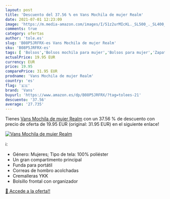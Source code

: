 ```yaml
---
layout: post
title: 'Descuento del 37.56 % en Vans Mochila de mujer Realm'
date: 2021-07-01 12:23:09
image: 'https://m.media-amazon.com/images/I/51z2urMIcKL._SL500_._SL400_.jpg'
comments: true
category: ofertas
author: 'tole.es'
slug: 'B08P5JRFRX-es Vans Mochila de mujer Realm'
sku: 'B08P5JRFRX-es'
tags: [ 'Bolsos','Bolsos mochila para mujer','Bolsos para mujer','Zapatos y complementos','mochila','vans', ]
actualPrice: 19.95 EUR
currency: EUR
price: 19.95
comparePrice: 31.95 EUR
prodname: 'Vans Mochila de mujer Realm'
country: 'es'
flag: '🇪🇸'
brand: 'Vans'
buyurl: 'https://www.amazon.es/dp/B08P5JRFRX/?tag=tolees-21'
descuento: '37.56'
average: '27.735'
---
```


Tienes [Vans Mochila de mujer Realm](https://www.amazon.es/dp/B08P5JRFRX/?tag=tolees-21) con un 37.56 % de descuento con precio de oferta de 19.95 EUR (original: 31.95 EUR) en el siguiente enlace!

[![Vans Mochila de mujer Realm](https://m.media-amazon.com/images/I/51z2urMIcKL._SL500_._SL400_.jpg)](https://www.amazon.es/dp/B08P5JRFRX/?tag=tolees-21)

ℹ️:

- Género: Mujeres; Tipo de tela: 100% poliéster
- Un gran compartimento principal
- Funda para portátil
- Correas de hombro acolchadas
- Cremalleras YKK
- Bolsillo frontal con organizador

[🛒 Accede a la oferta!!](https://www.amazon.es/dp/B08P5JRFRX/?tag=tolees-21)
